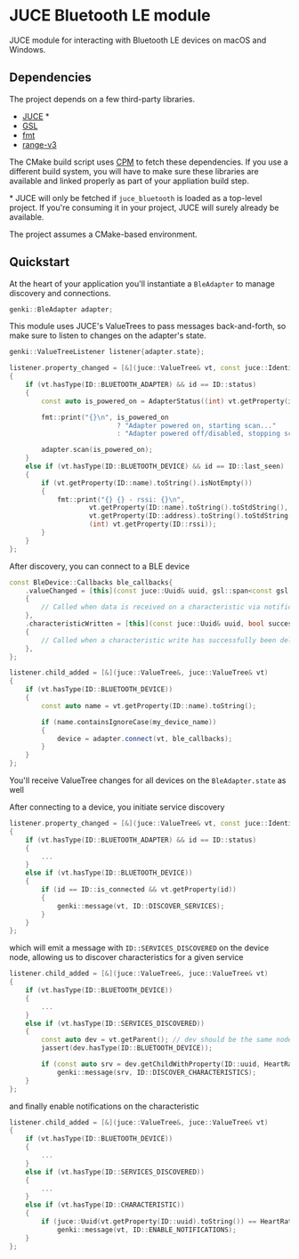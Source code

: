 # JUCE Bluetooth LE module

JUCE module for interacting with Bluetooth LE devices on macOS and Windows.

## Dependencies

The project depends on a few third-party libraries.

* [JUCE](https://github.com/juce-framework/JUCE) *
* [GSL](https://github.com/microsoft/GSL)
* [fmt](https://github.com/fmtlib/fmt)
* [range-v3](https://github.com/ericniebler/range-v3)

The CMake build script uses [CPM](https://github.com/cpm-cmake/CPM.cmake) to fetch these dependencies. 
If you use a different build system, you will have to make sure these libraries are available and linked properly as part of your appliation build step.

\* JUCE will only be fetched if `juce_bluetooth` is loaded as a top-level project. If you're consuming it in your project, JUCE will surely already be available.

The project assumes a CMake-based environment.

## Quickstart

At the heart of your application you'll instantiate a `BleAdapter` to manage discovery and connections.

```c++
genki::BleAdapter adapter;
```

This module uses JUCE's ValueTrees to pass messages back-and-forth, so make sure to listen to changes on the adapter's state.

```c++
genki::ValueTreeListener listener{adapter.state};

listener.property_changed = [&](juce::ValueTree& vt, const juce::Identifier& id)
{
    if (vt.hasType(ID::BLUETOOTH_ADAPTER) && id == ID::status)
    {
        const auto is_powered_on = AdapterStatus((int) vt.getProperty(id)) == AdapterStatus::PoweredOn;

        fmt::print("{}\n", is_powered_on
                           ? "Adapter powered on, starting scan..."
                           : "Adapter powered off/disabled, stopping scan...");

        adapter.scan(is_powered_on);
    }
    else if (vt.hasType(ID::BLUETOOTH_DEVICE) && id == ID::last_seen)
    {
        if (vt.getProperty(ID::name).toString().isNotEmpty())
        {
            fmt::print("{} {} - rssi: {}\n",
                    vt.getProperty(ID::name).toString().toStdString(),
                    vt.getProperty(ID::address).toString().toStdString(),
                    (int) vt.getProperty(ID::rssi));
        }
    }
};
```

After discovery, you can connect to a BLE device

```c++
const BleDevice::Callbacks ble_callbacks{
    .valueChanged = [this](const juce::Uuid& uuid, gsl::span<const gsl::byte> data)
    {
        // Called when data is received on a characteristic via notifications or indications
    },
    .characteristicWritten = [this](const juce::Uuid& uuid, bool success)
    {
        // Called when a characteristic write has successfully been delivered to the peripheral
    },
};

listener.child_added = [&](juce::ValueTree&, juce::ValueTree& vt)
{
    if (vt.hasType(ID::BLUETOOTH_DEVICE))
    {
        const auto name = vt.getProperty(ID::name).toString();

        if (name.containsIgnoreCase(my_device_name))
        {
            device = adapter.connect(vt, ble_callbacks);
        }
    }
};
```

You'll receive ValueTree changes for all devices on the `BleAdapter.state` as well

After connecting to a device, you initiate service discovery

```c++
listener.property_changed = [&](juce::ValueTree& vt, const juce::Identifier& id)
{
    if (vt.hasType(ID::BLUETOOTH_ADAPTER) && id == ID::status)
    {
        ...
    }
    else if (vt.hasType(ID::BLUETOOTH_DEVICE))
    {
        if (id == ID::is_connected && vt.getProperty(id))
        {
            genki::message(vt, ID::DISCOVER_SERVICES);
        }
    }
};
```

which will emit a message with `ID::SERVICES_DISCOVERED` on the device node, allowing us to discover characteristics for a given service

```c++
listener.child_added = [&](juce::ValueTree&, juce::ValueTree& vt)
{
    if (vt.hasType(ID::BLUETOOTH_DEVICE))
    {
        ...
    }
    else if (vt.hasType(ID::SERVICES_DISCOVERED))
    {
        const auto dev = vt.getParent(); // dev should be the same node as device->state
        jassert(dev.hasType(ID::BLUETOOTH_DEVICE));

        if (const auto srv = dev.getChildWithProperty(ID::uuid, HeartRateServiceUuid.toDashedString()); srv.isValid())
            genki::message(srv, ID::DISCOVER_CHARACTERISTICS);
    }
};
```

and finally enable notifications on the characteristic

```c++
listener.child_added = [&](juce::ValueTree&, juce::ValueTree& vt)
{
    if (vt.hasType(ID::BLUETOOTH_DEVICE))
    {
        ...
    }
    else if (vt.hasType(ID::SERVICES_DISCOVERED))
    {
        ...
    }
    else if (vt.hasType(ID::CHARACTERISTIC))
    {
        if (juce::Uuid(vt.getProperty(ID::uuid).toString()) == HeartRateCharacteristicUuid)
            genki::message(vt, ID::ENABLE_NOTIFICATIONS);
    }
};
```
